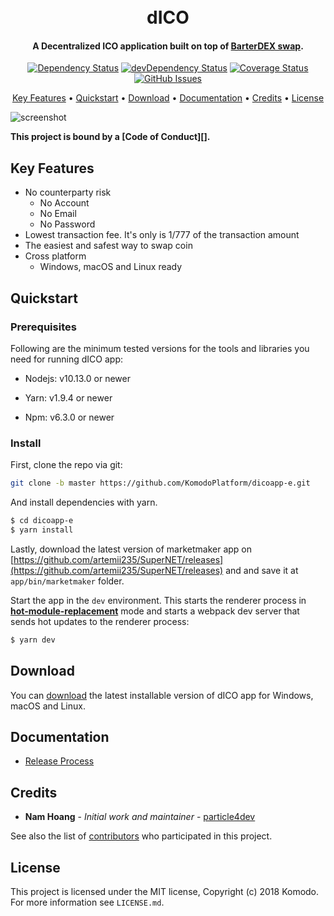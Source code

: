 <h1 align="center">
  <br>
  dICO 
  <br>
</h1>

<h4 align="center">A Decentralized ICO application built on top of <a href="https://komodoplatform.com/atomic-swaps/" target="_blank">BarterDEX swap</a>.</h4>

<div align="center">

[![Dependency Status](https://david-dm.org/KomodoPlatform/dicoapp-e.svg)](https://david-dm.org/KomodoPlatform/dicoapp-e)
[![devDependency Status](https://david-dm.org/KomodoPlatform/dicoapp-e/dev-status.svg)](https://david-dm.org/KomodoPlatform/dicoapp-e#info=devDependencies)
[![Coverage Status](https://coveralls.io/repos/github/KomodoPlatform/dicoapp-e/badge.svg)](https://coveralls.io/github/KomodoPlatform/dicoapp-e)
[![GitHub Issues](https://img.shields.io/github/issues/KomodoPlatform/dicoapp-e.svg)](https://github.com/KomodoPlatform/dicoapp-e/issues)

</div>

<p align="center">
  <a href="#key-features">Key Features</a> •
  <a href="#quickstart">Quickstart</a> •
  <a href="#download">Download</a> •
  <a href="#documentation">Documentation</a> •
  <a href="#credits">Credits</a> •
  <a href="#license">License</a>
</p>

![screenshot](/docs/pictures/demo-dec-11-2018-15-54-48.png)

**This project is bound by a [Code of Conduct][].**

## Key Features

- No counterparty risk
  - No Account
  - No Email
  - No Password
- Lowest transaction fee. It's only is 1/777 of the transaction amount
- The easiest and safest way to swap coin
- Cross platform
  - Windows, macOS and Linux ready

## Quickstart

### Prerequisites

Following are the minimum tested versions for the tools and libraries you need for running dICO app:

- Nodejs: v10.13.0 or newer

- Yarn: v1.9.4 or newer

- Npm: v6.3.0 or newer

### Install

First, clone the repo via git:

```bash
git clone -b master https://github.com/KomodoPlatform/dicoapp-e.git
```

And install dependencies with yarn.

```bash
$ cd dicoapp-e
$ yarn install
```

Lastly, download the latest version of marketmaker app on [https://github.com/artemii235/SuperNET/releases](https://github.com/artemii235/SuperNET/releases) and and save it at `app/bin/marketmaker` folder.

Start the app in the `dev` environment. This starts the renderer process in [**hot-module-replacement**](https://webpack.js.org/guides/hmr-react/) mode and starts a webpack dev server that sends hot updates to the renderer process:

```bash
$ yarn dev
```

## Download

You can [download](https://github.com/KomodoPlatform/dicoapp-e/releases) the latest installable version of dICO app for Windows, macOS and Linux.

## Documentation

- [Release Process](/docs/release-process.md)

## Credits

- **Nam Hoang** - _Initial work and maintainer_ - [particle4dev](https://github.com/particle4dev)

See also the list of [contributors](/AUTHORS.md) who participated in this project.

## License

This project is licensed under the MIT license, Copyright (c) 2018 Komodo. For more information see `LICENSE.md`.
